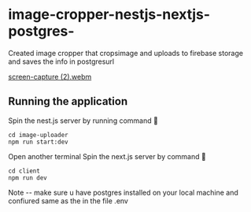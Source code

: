 # image-cropper-nestjs-nextjs-postgres-
Created image cropper that cropsimage and uploads to firebase storage and saves the info in postgresurl

[screen-capture (2).webm](https://github.com/LAKSHAYNE/image-cropper-nestjs-nextjs-postgres-/assets/56682042/746bc7f4-afce-4bf2-8390-9fd3bfcffcd6)

## Running the application
Spin the nest.js server by running command 🦖
```
cd image-uploader
npm run start:dev
```

Open another terminal Spin the next.js server by command 🦖
```
cd client
npm run dev
```

Note -- make sure u have postgres installed on your local machine and confiured same as the in the file .env
